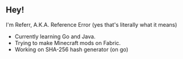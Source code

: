 ## Hey!
I'm Referr, A.K.A. Reference Error (yes that's literally what it means)  
  - Currently learning Go and Java.  
  - Trying to make Minecraft mods on Fabric.  
  - Working on SHA-256 hash generator (on go)
